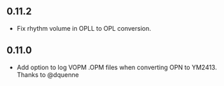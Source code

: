 ## 0.11.2
- Fix rhythm volume in OPLL to OPL conversion.

## 0.11.0
- Add option to log VOPM .OPM files when converting OPN to YM2413. Thanks to @dquenne
